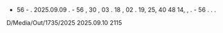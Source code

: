 - 56 - . 2025.09.09 . - 56 , 30 , 03 . 18 , 02 . 19, 25, 40 48 14, , . - 56 . . .

D/Media/Out/1735/2025 2025.09.10 2115